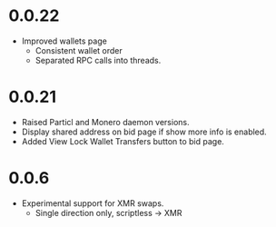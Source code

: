 0.0.22
==============
- Improved wallets page
  - Consistent wallet order
  - Separated RPC calls into threads.


0.0.21
==============
- Raised Particl and Monero daemon versions.
- Display shared address on bid page if show more info is enabled.
- Added View Lock Wallet Transfers button to bid page.


0.0.6
==============
- Experimental support for XMR swaps.
  - Single direction only, scriptless -> XMR
